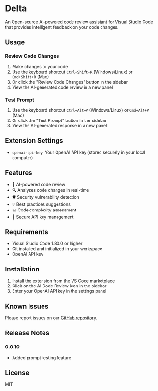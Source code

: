 # Delta

An Open-source AI-powered code review assistant for Visual Studio Code that provides intelligent feedback on your code changes.

## Usage

### Review Code Changes

1. Make changes to your code
2. Use the keyboard shortcut `Ctrl+Shift+R` (Windows/Linux) or `Cmd+Shift+R` (Mac)
3. Or click the "Review Code Changes" button in the sidebar
4. View the AI-generated code review in a new panel

### Test Prompt

1. Use the keyboard shortcut `Ctrl+Alt+P` (Windows/Linux) or `Cmd+Alt+P` (Mac)
2. Or click the "Test Prompt" button in the sidebar
3. View the AI-generated response in a new panel

## Extension Settings

- `openai-api-key`: Your OpenAI API key (stored securely in your local computer)

## Features

- 🤖 AI-powered code review
- 🔍 Analyzes code changes in real-time
- 🛡️ Security vulnerability detection
- 💡 Best practices suggestions
- 📊 Code complexity assessment
- 🔑 Secure API key management

## Requirements

- Visual Studio Code 1.80.0 or higher
- Git installed and initialized in your workspace
- OpenAI API key

## Installation

1. Install the extension from the VS Code marketplace
2. Click on the AI Code Review icon in the sidebar
3. Enter your OpenAI API key in the settings panel

## Known Issues

Please report issues on our [GitHub repository](https://github.com/GeLi2001/Delta/issues).

## Release Notes

### 0.0.10

- Added prompt testing feature

## License

MIT
